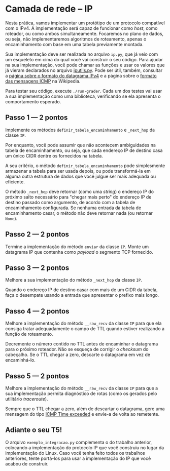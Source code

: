 # Camada de rede – IP

Nesta prática, vamos implementar um protótipo de um protocolo compatível com o IPv4. A implementação será capaz de funcionar como *host*, como roteador, ou como ambos simultaneamente. Focaremos no plano de dados, ou seja, não implementaremos algoritmos de roteamento, apenas o encaminhamento com base em uma tabela previamente montada.

Sua implementação deve ser realizada no arquivo `ip.py`, que já veio com um esqueleto em cima do qual você vai construir o seu código. Para ajudar na sua implementação, você pode chamar as funções e usar os valores que já vieram declarados no arquivo [iputils.py](https://github.com/thotypous/redes-t3-grader/blob/main/iputils.py). Pode ser útil, também, consultar a [página sobre o formato do datagrama IPv4](https://en.wikipedia.org/wiki/IPv4#Header) e a página sobre o [ formato das mensagens ICMP](https://en.wikipedia.org/wiki/Internet_Control_Message_Protocol#Header) na Wikipedia.

Para testar seu código, execute `./run-grader`. Cada um dos testes vai usar a sua implementação como uma biblioteca, verificando se ela apresenta o comportamento esperado.
 
## Passo 1 — 2 pontos

Implemente os métodos `definir_tabela_encaminhamento` e `_next_hop` da classe `IP`.

Por enquanto, você pode assumir que não acontecem ambiguidades na tabela de encaminhamento, ou seja, que cada endereço IP de destino casa um único CIDR dentre os fornecidos na tabela.

A seu critério, o método `definir_tabela_encaminhamento` pode simplesmente armazenar a tabela para ser usada depois, ou pode transformá-la em alguma outra estrutura de dados que você julgue ser mais adequada ou eficiente.

O método `_next_hop` deve retornar (como uma *string*) o endereço IP do próximo salto necessário para "chegar mais perto" do endereço IP de destino passado como argumento, de acordo com a tabela de encaminhamento configurada. Se nenhuma entrada da tabela de encaminhamento casar, o método não deve retornar nada (ou retornar `None`).

## Passo 2 — 2 pontos

Termine a implementação do método `enviar` da classe `IP`. Monte um datagrama IP que contenha como *payload* o segmento TCP fornecido.

## Passo 3 — 2 pontos

Melhore a sua implementação do método `_next_hop` da classe `IP`.

Quando o endereço IP de destino casar com mais de um CIDR da tabela, faça o desempate usando a entrada que apresentar o prefixo mais longo.

## Passo 4 — 2 pontos

Melhore a implementação do método `__raw_recv` da classe `IP` para que ela consiga tratar adequadamente o campo de TTL quando estiver realizando a função de roteamento.

Decremente o número contido no TTL antes de encaminhar o datagrama para o próximo roteador. Não se esqueça de corrigir o *checksum* do cabeçalho. Se o TTL chegar a zero, descarte o datagrama em vez de encaminhá-lo.

## Passo 5 — 2 pontos

Melhore a implementação do método `__raw_recv` da classe `IP` para que a sua implementação permita diagnóstico de rotas (como os gerados pelo utilitário *traceroute*).

Sempre que o TTL chegar a zero, além de descartar o datagrama, gere uma mensagem do tipo [ICMP Time exceeded](https://en.wikipedia.org/wiki/Internet_Control_Message_Protocol#Time_exceeded) e envie-a de volta ao remetente. 

## Adiante o seu T5!

O arquivo `exemplo_integracao.py` complementa o do trabalho anterior, colocando a implementação do protocolo IP que você construiu no lugar da implementação do Linux. Caso você tenha feito todos os trabalhos anteriores, tente portá-los para usar a implementação do IP que você acabou de construir.
